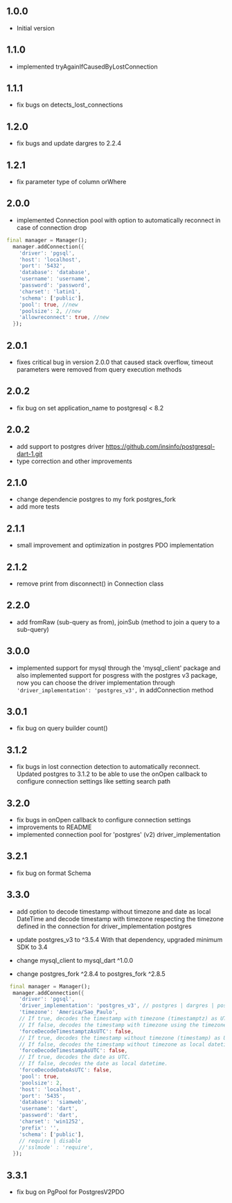## 1.0.0

- Initial version

## 1.1.0

- implemented tryAgainIfCausedByLostConnection

## 1.1.1

- fix bugs on detects_lost_connections

## 1.2.0

- fix bugs and update dargres to 2.2.4

## 1.2.1

- fix parameter type of column orWhere

## 2.0.0

- implemented Connection pool with option to automatically reconnect in case of connection drop
```dart
final manager = Manager();
  manager.addConnection({
    'driver': 'pgsql',
    'host': 'localhost',
    'port': '5432',
    'database': 'database',
    'username': 'username',
    'password': 'password',
    'charset': 'latin1',  
    'schema': ['public'],
    'pool': true, //new
    'poolsize': 2, //new
    'allowreconnect': true, //new   
  });

```

## 2.0.1

- fixes critical bug in version 2.0.0 that caused stack overflow, timeout parameters were removed from query execution methods


## 2.0.2

- fix bug on set application_name to postgresql < 8.2  

## 2.0.2

- add support to postgres driver https://github.com/insinfo/postgresql-dart-1.git
- type correction and other improvements

## 2.1.0

- change dependencie postgres to my fork postgres_fork
- add more tests

## 2.1.1

- small improvement and optimization in postgres PDO implementation

## 2.1.2

- remove print from disconnect() in Connection class

## 2.2.0

- add fromRaw (sub-query as from), joinSub (method to join a query to a sub-query)

## 3.0.0

- implemented support for mysql through the 'mysql_client' package and also implemented support for posgress with the postgres v3 package, now you can choose the driver implementation through ``` 'driver_implementation': 'postgres_v3', ``` in addConnection method

## 3.0.1

- fix bug on query builder count() 

## 3.1.2

- fix bugs in lost connection detection to automatically reconnect. Updated postgres to 3.1.2 to be able to use the onOpen callback to configure connection settings like setting search path

## 3.2.0

- fix bugs in onOpen callback to configure connection settings
- improvements to README
- implemented connection pool for 'postgres' (v2) driver_implementation

## 3.2.1

- fix bug on format Schema

## 3.3.0

- add option to decode timestamp without timezone and date as local DateTime and decode timestamp with timezone respecting the timezone defined in the connection for driver_implementation postgres

- update postgres_v3 to  ^3.5.4 With that dependency, upgraded minimum SDK to 3.4
- change mysql_client to mysql_dart ^1.0.0
- change postgres_fork ^2.8.4 to postgres_fork ^2.8.5

```dart
 final manager = Manager();
  manager.addConnection({
    'driver': 'pgsql',
    'driver_implementation': 'postgres_v3', // postgres | dargres | postgres_v3
    'timezone': 'America/Sao_Paulo',   
    // If true, decodes the timestamp with timezone (timestamptz) as UTC = default
    // If false, decodes the timestamp with timezone using the timezone defined in the connection.
    'forceDecodeTimestamptzAsUTC': false,
    // If true, decodes the timestamp without timezone (timestamp) as UTC.
    // If false, decodes the timestamp without timezone as local datetime.
    'forceDecodeTimestampAsUTC': false,
    // If true, decodes the date as UTC.
    // If false, decodes the date as local datetime.
    'forceDecodeDateAsUTC': false,
    'pool': true,
    'poolsize': 2,
    'host': 'localhost',
    'port': '5435',
    'database': 'siamweb',
    'username': 'dart',
    'password': 'dart',
    'charset': 'win1252',
    'prefix': '',
    'schema': ['public'],
    // require | disable
    //'sslmode' : 'require',
  });
```

## 3.3.1

- fix bug on PgPool for PostgresV2PDO